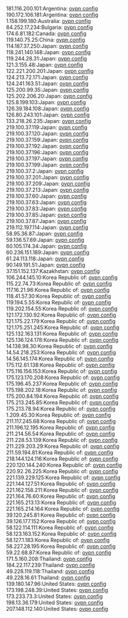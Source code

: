 181.116.200.101:Argentina: [ovpn config](vpn/181_116_200_101.ovpn)  
190.172.106.181:Argentina: [ovpn config](vpn/190_172_106_181.ovpn)  
1.158.199.180:Australia: [ovpn config](vpn/1_158_199_180.ovpn)  
84.252.17.234:Bulgaria: [ovpn config](vpn/84_252_17_234.ovpn)  
174.6.81.182:Canada: [ovpn config](vpn/174_6_81_182.ovpn)  
119.140.75.25:China: [ovpn config](vpn/119_140_75_25.ovpn)  
114.187.37.250:Japan: [ovpn config](vpn/114_187_37_250.ovpn)  
118.241.140.148:Japan: [ovpn config](vpn/118_241_140_148.ovpn)  
119.244.28.31:Japan: [ovpn config](vpn/119_244_28_31.ovpn)  
121.3.155.48:Japan: [ovpn config](vpn/121_3_155_48.ovpn)  
122.221.200.201:Japan: [ovpn config](vpn/122_221_200_201.ovpn)  
124.213.72.171:Japan: [ovpn config](vpn/124_213_72_171.ovpn)  
124.241.163.51:Japan: [ovpn config](vpn/124_241_163_51.ovpn)  
125.200.99.35:Japan: [ovpn config](vpn/125_200_99_35.ovpn)  
125.202.206.20:Japan: [ovpn config](vpn/125_202_206_20.ovpn)  
125.8.199.103:Japan: [ovpn config](vpn/125_8_199_103.ovpn)  
126.39.184.108:Japan: [ovpn config](vpn/126_39_184_108.ovpn)  
126.80.243.101:Japan: [ovpn config](vpn/126_80_243_101.ovpn)  
133.218.26.235:Japan: [ovpn config](vpn/133_218_26_235.ovpn)  
219.100.37.119:Japan: [ovpn config](vpn/219_100_37_119.ovpn)  
219.100.37.120:Japan: [ovpn config](vpn/219_100_37_120.ovpn)  
219.100.37.159:Japan: [ovpn config](vpn/219_100_37_159.ovpn)  
219.100.37.192:Japan: [ovpn config](vpn/219_100_37_192.ovpn)  
219.100.37.196:Japan: [ovpn config](vpn/219_100_37_196.ovpn)  
219.100.37.197:Japan: [ovpn config](vpn/219_100_37_197.ovpn)  
219.100.37.199:Japan: [ovpn config](vpn/219_100_37_199.ovpn)  
219.100.37.2:Japan: [ovpn config](vpn/219_100_37_2.ovpn)  
219.100.37.201:Japan: [ovpn config](vpn/219_100_37_201.ovpn)  
219.100.37.209:Japan: [ovpn config](vpn/219_100_37_209.ovpn)  
219.100.37.213:Japan: [ovpn config](vpn/219_100_37_213.ovpn)  
219.100.37.60:Japan: [ovpn config](vpn/219_100_37_60.ovpn)  
219.100.37.63:Japan: [ovpn config](vpn/219_100_37_63.ovpn)  
219.100.37.83:Japan: [ovpn config](vpn/219_100_37_83.ovpn)  
219.100.37.85:Japan: [ovpn config](vpn/219_100_37_85.ovpn)  
219.100.37.87:Japan: [ovpn config](vpn/219_100_37_87.ovpn)  
219.112.197.114:Japan: [ovpn config](vpn/219_112_197_114.ovpn)  
58.95.36.87:Japan: [ovpn config](vpn/58_95_36_87.ovpn)  
59.136.57.69:Japan: [ovpn config](vpn/59_136_57_69.ovpn)  
60.105.174.34:Japan: [ovpn config](vpn/60_105_174_34.ovpn)  
60.236.151.189:Japan: [ovpn config](vpn/60_236_151_189.ovpn)  
61.24.113.118:Japan: [ovpn config](vpn/61_24_113_118.ovpn)  
90.149.191.51:Japan: [ovpn config](vpn/90_149_191_51.ovpn)  
37.151.152.137:Kazakhstan: [ovpn config](vpn/37_151_152_137.ovpn)  
106.244.145.10:Korea Republic of: [ovpn config](vpn/106_244_145_10.ovpn)  
115.22.74.73:Korea Republic of: [ovpn config](vpn/115_22_74_73.ovpn)  
117.16.21.96:Korea Republic of: [ovpn config](vpn/117_16_21_96.ovpn)  
118.41.57.30:Korea Republic of: [ovpn config](vpn/118_41_57_30.ovpn)  
119.194.5.55:Korea Republic of: [ovpn config](vpn/119_194_5_55.ovpn)  
119.202.154.55:Korea Republic of: [ovpn config](vpn/119_202_154_55.ovpn)  
121.172.130.92:Korea Republic of: [ovpn config](vpn/121_172_130_92.ovpn)  
121.175.22.179:Korea Republic of: [ovpn config](vpn/121_175_22_179.ovpn)  
121.175.251.245:Korea Republic of: [ovpn config](vpn/121_175_251_245.ovpn)  
125.132.163.131:Korea Republic of: [ovpn config](vpn/125_132_163_131.ovpn)  
125.136.124.178:Korea Republic of: [ovpn config](vpn/125_136_124_178.ovpn)  
14.138.98.30:Korea Republic of: [ovpn config](vpn/14_138_98_30.ovpn)  
14.54.218.253:Korea Republic of: [ovpn config](vpn/14_54_218_253.ovpn)  
14.56.145.174:Korea Republic of: [ovpn config](vpn/14_56_145_174.ovpn)  
175.112.61.138:Korea Republic of: [ovpn config](vpn/175_112_61_138.ovpn)  
175.116.156.153:Korea Republic of: [ovpn config](vpn/175_116_156_153.ovpn)  
175.123.170.208:Korea Republic of: [ovpn config](vpn/175_123_170_208.ovpn)  
175.196.45.237:Korea Republic of: [ovpn config](vpn/175_196_45_237.ovpn)  
175.198.202.18:Korea Republic of: [ovpn config](vpn/175_198_202_18.ovpn)  
175.200.84.194:Korea Republic of: [ovpn config](vpn/175_200_84_194.ovpn)  
175.213.245.85:Korea Republic of: [ovpn config](vpn/175_213_245_85.ovpn)  
175.213.78.94:Korea Republic of: [ovpn config](vpn/175_213_78_94.ovpn)  
1.209.45.30:Korea Republic of: [ovpn config](vpn/1_209_45_30.ovpn)  
211.117.245.68:Korea Republic of: [ovpn config](vpn/211_117_245_68.ovpn)  
211.196.12.195:Korea Republic of: [ovpn config](vpn/211_196_12_195.ovpn)  
211.214.56.54:Korea Republic of: [ovpn config](vpn/211_214_56_54.ovpn)  
211.228.53.139:Korea Republic of: [ovpn config](vpn/211_228_53_139.ovpn)  
211.229.203.29:Korea Republic of: [ovpn config](vpn/211_229_203_29.ovpn)  
211.59.194.81:Korea Republic of: [ovpn config](vpn/211_59_194_81.ovpn)  
218.144.124.116:Korea Republic of: [ovpn config](vpn/218_144_124_116.ovpn)  
220.120.144.240:Korea Republic of: [ovpn config](vpn/220_120_144_240.ovpn)  
220.92.26.225:Korea Republic of: [ovpn config](vpn/220_92_26_225.ovpn)  
221.139.229.125:Korea Republic of: [ovpn config](vpn/221_139_229_125.ovpn)  
221.144.127.51:Korea Republic of: [ovpn config](vpn/221_144_127_51.ovpn)  
221.162.158.211:Korea Republic of: [ovpn config](vpn/221_162_158_211.ovpn)  
221.164.76.60:Korea Republic of: [ovpn config](vpn/221_164_76_60.ovpn)  
221.165.213.13:Korea Republic of: [ovpn config](vpn/221_165_213_13.ovpn)  
221.165.214.164:Korea Republic of: [ovpn config](vpn/221_165_214_164.ovpn)  
39.120.245.81:Korea Republic of: [ovpn config](vpn/39_120_245_81.ovpn)  
39.126.177.152:Korea Republic of: [ovpn config](vpn/39_126_177_152.ovpn)  
58.122.114.111:Korea Republic of: [ovpn config](vpn/58_122_114_111.ovpn)  
58.123.163.152:Korea Republic of: [ovpn config](vpn/58_123_163_152.ovpn)  
58.127.1.183:Korea Republic of: [ovpn config](vpn/58_127_1_183.ovpn)  
58.227.28.195:Korea Republic of: [ovpn config](vpn/58_227_28_195.ovpn)  
59.22.68.87:Korea Republic of: [ovpn config](vpn/59_22_68_87.ovpn)  
171.5.160.208:Thailand: [ovpn config](vpn/171_5_160_208.ovpn)  
184.22.117.239:Thailand: [ovpn config](vpn/184_22_117_239.ovpn)  
49.228.119.118:Thailand: [ovpn config](vpn/49_228_119_118.ovpn)  
49.228.16.61:Thailand: [ovpn config](vpn/49_228_16_61.ovpn)  
139.180.147.96:United States: [ovpn config](vpn/139_180_147_96.ovpn)  
173.198.248.39:United States: [ovpn config](vpn/173_198_248_39.ovpn)  
173.233.73.3:United States: [ovpn config](vpn/173_233_73_3.ovpn)  
198.13.36.179:United States: [ovpn config](vpn/198_13_36_179.ovpn)  
207.148.112.140:United States: [ovpn config](vpn/207_148_112_140.ovpn)  
